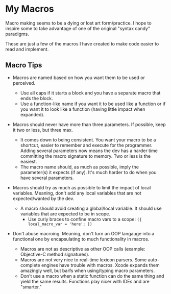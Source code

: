 # My Macros

Macro making seems to be a dying or lost art form/practice. I hope to inspire some to take advantage of one of the original "syntax candy" paradigms.

These are just a few of the macros I have created to make code easier to read and implement.

## Macro Tips

- Macros are named based on how you want them to be used or perceived.
	- Use all caps if it starts a block and you have a separate macro that ends the block.
	- Use a function-like name if you want it to be used like a function or if you want it to look like a function (having little impact when expanded).
	
- Macros should never have more than three parameters. If possible, keep it two or less, but three max.
	- It comes down to being consistent. You want your macro to be a shortcut, easier to remember and execute for the programmer. Adding several parameters now means the dev has a harder time committing the macro signature to memory. Two or less is the easiest.
	- The macro name should, as much as possible, imply the parameter(s) it expects (if any). It's much harder to do when you have several parameters.
	
- Macros should try as much as possible to limit the impact of local variables. Meaning, don't add any local variables that are not expected/wanted by the dev.
	- A macro should avoid creating a global/local variable. It should use variables that are expected to be in scope.
        - Use curly braces to confine macro vars to a scope: `({ local_macro_var = 'here'; })`
	
- Don't abuse macroing. Meaning, don't turn an OOP langauge into a functional one by encapsulating to much functionality in macros.
	- Macros are not as descriptive as other OOP calls (example: Objective-C method signatures).
	- Macros are not very nice to real-time lexicon parsers. Some auto-complete engines have trouble with macros. Xcode expands them amazingly well, but barfs when using/typing macro parameters.
	- Don't use a macro when a static function can do the same thing and yield the same results. Functions play nicer with IDEs and are "smarter."

